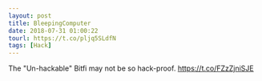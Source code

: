 ```yaml
---
layout: post
title: BleepingComputer
date: 2018-07-31 01:00:22
tourl: https://t.co/pljq5SLdfN
tags: [Hack]
---
```

The "Un-hackable" Bitfi may not be so hack-proof.
https://t.co/FZzZjniSJE
